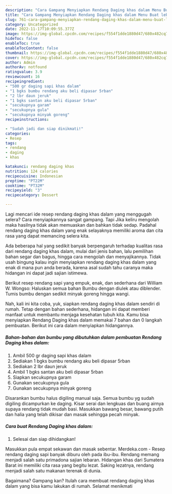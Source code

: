 ```yaml
---
description: "Cara Gampang Menyiapkan Rendang Daging khas dalam Menu Buat lebaran"
title: "Cara Gampang Menyiapkan Rendang Daging khas dalam Menu Buat lebaran"
slug: 761-cara-gampang-menyiapkan-rendang-daging-khas-dalam-menu-buat-lebaran
category: Uncategorized
date: 2022-11-17T10:09:55.377Z
image: https://img-global.cpcdn.com/recipes/f554f1dde1880d47/680x482cq70/rendang-daging-khas-dalam-foto-resep-utama.jpg
hideToc: false
enableToc: true
enableTocContent: false
thumbnail: https://img-global.cpcdn.com/recipes/f554f1dde1880d47/680x482cq70/rendang-daging-khas-dalam-foto-resep-utama.jpg
cover: https://img-global.cpcdn.com/recipes/f554f1dde1880d47/680x482cq70/rendang-daging-khas-dalam-foto-resep-utama.jpg
author: Admin
authorAv: notfound
ratingvalue: 3.9
reviewcount: 16
recipeingredient:
- "500 gr daging sapi khas dalam"
- "1 bgks bumbu rendang aku beli dipasar 5rban"
- "2 lbr daun jeruk"
- "1 bgks santan aku beli dipasar 5rban"
- "secukupnya garam"
- "secukupnya gula"
- "secukupnya minyak goreng"
recipeinstructions:

- "Sudah jadi dan siap dinikmati!"
categories:
- Resep
tags:
- rendang
- daging
- khas

katakunci: rendang daging khas 
nutrition: 124 calories
recipecuisine: Indonesian
preptime: "PT22M"
cooktime: "PT32M"
recipeyield: "3"
recipecategory: Dessert

---
```



Lagi mencari ide resep rendang daging khas dalam yang menggugah selera? Cara menyiapkannya sangat gampang. Tapi Jika keliru mengolah maka hasilnya tidak akan memuaskan dan bahkan tidak sedap. Padahal rendang daging khas dalam yang enak selayaknya memiliki aroma dan cita rasa yang dapat memancing selera kita.


Ada beberapa hal yang sedikit banyak berpengaruh terhadap kualitas rasa dari rendang daging khas dalam, mulai dari jenis bahan, lalu pemilihan bahan segar dan bagus, hingga cara mengolah dan menyajikannya. Tidak usah bingung kalau ingin menyiapkan rendang daging khas dalam yang enak di mana pun anda berada, karena asal sudah tahu caranya maka hidangan ini dapat jadi sajian istimewa.

Berikut resep rendang sapi yang empuk, enak, dan sederhana dari William W. Wongso: Haluskan semua bahan Bumbu dengan diulek atau diblender. Tumis bumbu dengan sedikit minyak goreng hingga wangi.


Nah, kali ini kita coba, yuk, siapkan rendang daging khas dalam sendiri di rumah. Tetap dengan bahan sederhana, hidangan ini dapat memberi manfaat untuk membantu menjaga kesehatan tubuh kita. Kamu bisa menyiapkan Rendang Daging khas dalam memakai 7 bahan dan 0 langkah pembuatan. Berikut ini cara dalam menyiapkan hidangannya.

<!--inarticleads1-->

##### Bahan-bahan dan bumbu yang dibutuhkan dalam pembuatan Rendang Daging khas dalam:

1. Ambil 500 gr daging sapi khas dalam
1. Sediakan 1 bgks bumbu rendang aku beli dipasar 5rban
1. Sediakan 2 lbr daun jeruk
1. Ambil 1 bgks santan aku beli dipasar 5rban
1. Siapkan secukupnya garam
1. Gunakan secukupnya gula
1. Gunakan secukupnya minyak goreng


Disarankan bumbu halus digiling manual saja. Semua bumbu yg sudah digiling dicampurkan ke daging. Kisar serai dan lengkuas dan buang airnya supaya rendang tidak mudah basi. Masukkan bawang besar, bawang putih dan halia yang telah dikisar dan masak sehingga pecah minyak. 

<!--inarticleads2-->

##### Cara buat Rendang Daging khas dalam:


1. Selesai dan siap dihidangkan!

Masukkan pula empat sekawan dan masak sebentar. Merdeka.com - Resep rendang daging sapi banyak diburu oleh pada ibu-ibu. Rendang memang menjadi salah satu primadona sajian lebaran. Hidangan khas dari Sumatera Barat ini memiliki cita rasa yang begitu lezat. Saking lezatnya, rendang menjadi salah satu makanan terenak di dunia. 

Bagaimana? Gampang kan? Itulah cara membuat rendang daging khas dalam yang bisa kamu lakukan di rumah. Selamat menikmati
